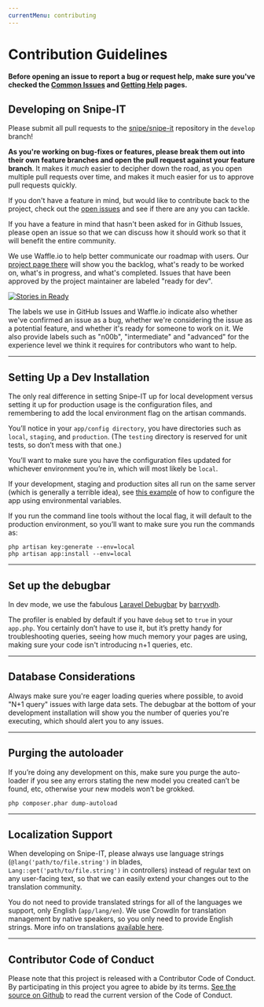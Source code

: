 ```yaml
---
currentMenu: contributing
---
```


# Contribution Guidelines


<div id="generated-toc" class="generate_from_h2"></div>

**Before opening an issue to report a bug or request help, make sure you've checked the [Common Issues](common-issues.html) and [Getting Help](getting-help.html) pages.**

## Developing on Snipe-IT

Please submit all pull requests to the [snipe/snipe-it](http://github.com/snipe/snipe-it) repository in the `develop` branch!

**As you're working on bug-fixes or features, please break them out into their own feature branches and open the pull request against your feature branch**. It makes it _much_ easier to decipher down the road, as you open multiple pull requests over time, and makes it much easier for us to approve pull requests quickly.

If you don't have a feature in mind, but would like to contribute back to the project, check out the [open issues](https://github.com/snipe/snipe-it/issues?state=open) and see if there are any you can tackle.

If you have a feature in mind that hasn't been asked for in Github Issues, please open an issue so that we can discuss how it should work so that it will benefit the entire community.

We use Waffle.io to help better communicate our roadmap with users. Our [project page there](http://waffle.io/snipe/snipe-it) will show you the backlog, what's ready to be worked on, what's in progress, and what's completed. Issues that have been approved by the project maintainer are labeled "ready for dev".

[![Stories in Ready](https://badge.waffle.io/snipe/snipe-it.png?label=ready+for+dev&title=Ready+for+Development)](http://waffle.io/snipe/snipe-it)

The labels we use in GitHub Issues and Waffle.io indicate also whether we've confirmed an issue as a bug, whether we're considering the issue as a potential feature, and whether it's ready for someone to work on it. We also provide labels such as "n00b", "intermediate" and "advanced" for the experience level we think it requires for contributors who want to help.

-----

## Setting Up a Dev Installation

The only real difference in setting Snipe-IT up for local development versus setting it up for production usage is the configuration files, and remembering to add the local environment flag on the artisan commands.

You’ll notice in your `app/config directory`, you have directories such as `local`, `staging`, and `production`. (The `testing` directory is reserved for unit tests, so don’t mess with that one.)

You’ll want to make sure you have the configuration files updated for whichever environment you’re in, which will most likely be `local`.

If your development, staging and production sites all run on the same server (which is generally a terrible idea), see [this example](http://words.weareloring.com/development/setting-up-multiple-environments-in-laravel-4-1/) of how to configure the app using environmental variables.

If you run the command line tools without the local flag, it will default to the production environment, so you’ll want to make sure you run the commands as:

```
php artisan key:generate --env=local
php artisan app:install --env=local
```

-----

## Set up the debugbar

In dev mode, we use the fabulous [Laravel Debugbar](https://github.com/barryvdh/laravel-debugbar) by [barryvdh](https://github.com/barryvdh).

The profiler is enabled by default if you have `debug` set to `true` in your `app.php`. You certainly don’t have to use it, but it’s pretty handy for troubleshooting queries, seeing how much memory your pages are using, making sure your code isn't introducing n+1 queries, etc.

-----

## Database Considerations

Always make sure you're eager loading queries where possible, to avoid "N+1 query" issues with large data sets. The debugbar at the bottom of your development installation will show you the number of queries you're executing, which should alert you to any issues.

-----

## Purging the autoloader

If you’re doing any development on this, make sure you purge the auto-loader if you see any errors stating the new model you created can’t be found, etc, otherwise your new models won’t be grokked.

```
php composer.phar dump-autoload
```

-----

## Localization Support

When developing on Snipe-IT, please always use language strings (`@lang('path/to/file.string')` in blades, `Lang::get('path/to/file.string')` in controllers) instead of regular text on any user-facing text, so that we can easily extend your changes out to the translation community.

You do not need to provide translated strings for all of the languages we support, only English (`app/lang/en`). We use CrowdIn for translation management by native speakers, so you only need to provide English strings. More info on translations [available here](translations.html).

-----

## Contributor Code of Conduct

Please note that this project is released with a Contributor Code of Conduct. By participating in this project you agree to abide by its terms. [See the source on Github](https://github.com/snipe/snipe-it) to read the current version of the Code of Conduct.
